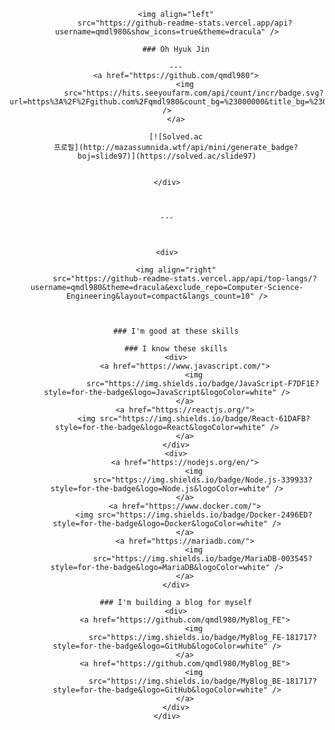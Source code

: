 <div>
    <div align="center">

        <img align="left"
            src="https://github-readme-stats.vercel.app/api?username=qmdl980&show_icons=true&theme=dracula" />

        ### Oh Hyuk Jin

        ---
        <a href="https://github.com/qmdl980">
            <img
                src="https://hits.seeyoufarm.com/api/count/incr/badge.svg?url=https%3A%2F%2Fgithub.com%2Fqmdl980&count_bg=%23000000&title_bg=%23000000&icon=github.svg&icon_color=%23E7E7E7&title=GitHub&edge_flat=false" />
        </a>

        [![Solved.ac
        프로필](http://mazassumnida.wtf/api/mini/generate_badge?boj=slide97)](https://solved.ac/slide97)


    </div>



    ---



    <div>

        <img align="right"
            src="https://github-readme-stats.vercel.app/api/top-langs/?username=qmdl980&theme=dracula&exclude_repo=Computer-Science-Engineering&layout=compact&langs_count=10" />



        ### I'm good at these skills

        ### I know these skills
        <div>
            <a href="https://www.javascript.com/">
                <img
                    src="https://img.shields.io/badge/JavaScript-F7DF1E?style=for-the-badge&logo=JavaScript&logoColor=white" />
            </a>
            <a href="https://reactjs.org/">
                <img src="https://img.shields.io/badge/React-61DAFB?style=for-the-badge&logo=React&logoColor=white" />
            </a>
        </div>
        <div>
            <a href="https://nodejs.org/en/">
                <img
                    src="https://img.shields.io/badge/Node.js-339933?style=for-the-badge&logo=Node.js&logoColor=white" />
            </a>
            <a href="https://www.docker.com/">
                <img src="https://img.shields.io/badge/Docker-2496ED?style=for-the-badge&logo=Docker&logoColor=white" />
            </a>
            <a href="https://mariadb.com/">
                <img
                    src="https://img.shields.io/badge/MariaDB-003545?style=for-the-badge&logo=MariaDB&logoColor=white" />
            </a>
        </div>

        ### I'm building a blog for myself
        <div>
            <a href="https://github.com/qmdl980/MyBlog_FE">
                <img
                    src="https://img.shields.io/badge/MyBlog_FE-181717?style=for-the-badge&logo=GitHub&logoColor=white" />
            </a>
            <a href="https://github.com/qmdl980/MyBlog_BE">
                <img
                    src="https://img.shields.io/badge/MyBlog_BE-181717?style=for-the-badge&logo=GitHub&logoColor=white" />
            </a>
        </div>
    </div>
</div>
